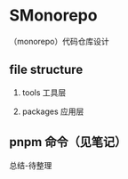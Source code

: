 # SMonorepo

（monorepo）代码仓库设计

## file structure

1. tools 工具层

2. packages 应用层

<!-- 3. components 组件层 -->

## pnpm 命令（见笔记）

总结-待整理
